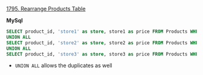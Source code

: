 [1795. Rearrange Products Table](https://leetcode.com/problems/rearrange-products-table/description/)

**MySql**

```sql
SELECT product_id, 'store1' as store, store1 as price FROM Products WHERE store1 IS NOT NULL
UNION ALL
SELECT product_id, 'store2' as store, store2 as price FROM Products WHERE store2 IS NOT NULL
UNION ALL
SELECT product_id, 'store3' as store, store3 as price FROM Products WHERE store3 IS NOT NULL
```
- `UNION ALL` allows the duplicates as well
